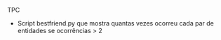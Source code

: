 TPC
- Script bestfriend.py que mostra quantas vezes ocorreu cada par de entidades se ocorrências > 2